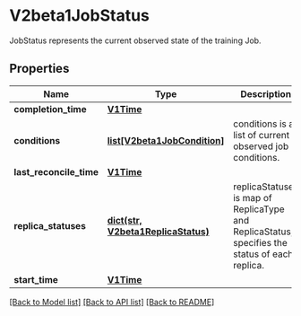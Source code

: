 # V2beta1JobStatus

JobStatus represents the current observed state of the training Job.

## Properties
Name | Type | Description | Notes
------------ | ------------- | ------------- | -------------
**completion_time** | [**V1Time**](V1Time.md) |  | [optional] 
**conditions** | [**list[V2beta1JobCondition]**](V2beta1JobCondition.md) | conditions is a list of current observed job conditions. | [optional] 
**last_reconcile_time** | [**V1Time**](V1Time.md) |  | [optional] 
**replica_statuses** | [**dict(str, V2beta1ReplicaStatus)**](V2beta1ReplicaStatus.md) | replicaStatuses is map of ReplicaType and ReplicaStatus, specifies the status of each replica. | [optional] 
**start_time** | [**V1Time**](V1Time.md) |  | [optional] 

[[Back to Model list]](../README.md#documentation-for-models) [[Back to API list]](../README.md#documentation-for-api-endpoints) [[Back to README]](../README.md)


